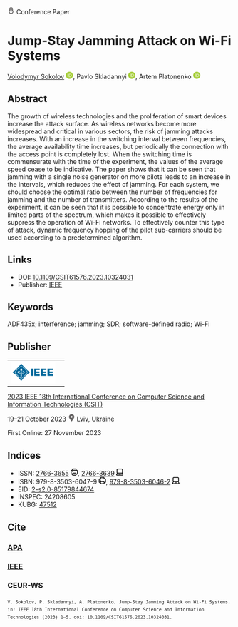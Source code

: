 <img src="/icons/lock.svg" width="16" height="16"> Conference Paper

# Jump-Stay Jamming Attack on Wi-Fi Systems

<a href="/">Volodymyr Sokolov</a> <a href="https://orcid.org/0000-0002-9349-7946" target="_blank"><img src="/icons/orcid.svg" width="16" height="16"></a>,
Pavlo Skladannyi <a href="https://orcid.org/0000-0002-7775-6039" target="_blank"><img src="/icons/orcid.svg" width="16" height="16"></a>,
Artem Platonenko <a href="https://orcid.org/0000-0002-2962-5667" target="_blank"><img src="/icons/orcid.svg" width="16" height="16"></a>

## Abstract

The growth of wireless technologies and the proliferation of smart devices increase the attack surface. As wireless networks become more widespread and critical in various sectors, the risk of jamming attacks increases. With an increase in the switching interval between frequencies, the average availability time increases, but periodically the connection with the access point is completely lost. When the switching time is commensurate with the time of the experiment, the values of the average speed cease to be indicative. The paper shows that it can be seen that jamming with a single noise generator on more pilots leads to an increase in the intervals, which reduces the effect of jamming. For each system, we should choose the optimal ratio between the number of frequencies for jamming and the number of transmitters. According to the results of the experiment, it can be seen that it is possible to concentrate energy only in limited parts of the spectrum, which makes it possible to effectively suppress the operation of Wi-Fi networks. To effectively counter this type of attack, dynamic frequency hopping of the pilot sub-carriers should be used according to a predetermined algorithm.

## Links

* DOI: [10.1109/CSIT61576.2023.10324031](https://doi.org/10.1109/CSIT61576.2023.10324031) 
* Publisher: [IEEE](https://ieeexplore.ieee.org/document/10324031)

## Keywords

ADF435x; interference; jamming; SDR; software-defined radio; Wi-Fi

## Publisher

<table>
<tr>
<td>
<img src="/icons/ieee.svg" height="50">
</td>
<td style="text-align: left;">
<span class="__dimensions_badge_embed__" data-doi="10.1109/CSIT61576.2023.10324031" data-hide-zero-citations="true"></span><script async src="https://badge.dimensions.ai/badge.js" charset="utf-8"></script>
</td>
</tr>
</table>

[2023 IEEE 18th International Conference on Computer Science and Information Technologies (CSIT)](https://ieeexplore.ieee.org/xpl/conhome/10323600/proceeding)

19–21 October 2023 <img src="/icons/location-pin.svg" width="16" height="16"> Lviv, Ukraine

First Online: 27 November 2023

## Indices

* ISSN: [2766-3655](https://portal.issn.org/resource/ISSN/2766-3655) <img src="/icons/print.svg" width="16" height="16">, [2766-3639](https://portal.issn.org/resource/ISSN/2766-3639) <img src="/icons/online.svg" width="16" height="16">
* ISBN: 979-8-3503-6047-9 <img src="/icons/print.svg" width="16" height="16">, [979-8-3503-6046-2](https://isbnsearch.org/isbn/979-8-3503-6046-2) <img src="/icons/online.svg" width="16" height="16">
* EID: [2-s2.0-85179844674](http://www.scopus.com/record/display.url?origin=inward&eid=2-s2.0-85179844674)
* INSPEC: 24208605
* KUBG: [47512](http://elibrary.kubg.edu.ua/id/eprint/47512/)

## Cite

### [APA](https://citation.crosscite.org/format?doi=10.1109/CSIT61576.2023.10324031&style=apa&lang=en-US)

### [IEEE](https://citation.crosscite.org/format?doi=10.1109/CSIT61576.2023.10324031&style=ieee&lang=en-US)

### CEUR-WS

<small>`V. Sokolov, P. Skladannyi, A. Platonenko, Jump-Stay Jamming Attack on Wi-Fi Systems, in: IEEE 18th International Conference on Computer Science and Information Technologies (2023) 1–5. doi: 10.1109/CSIT61576.2023.10324031.`</small>